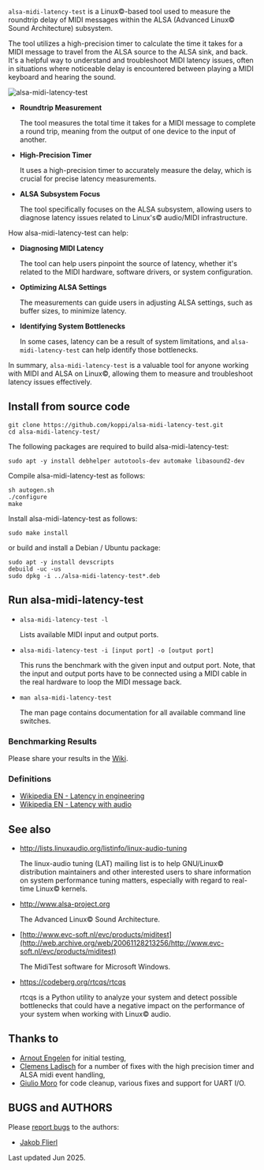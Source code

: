 ``alsa-midi-latency-test`` is a Linux©-based tool used to measure the roundtrip delay of MIDI messages within the ALSA (Advanced Linux© Sound Architecture) subsystem.

The tool utilizes a high-precision timer to calculate the time it takes for a MIDI message to travel from the ALSA source to the ALSA sink, and back. It's a helpful way to understand and troubleshoot MIDI latency issues, often in situations where noticeable delay is encountered between playing a MIDI keyboard and hearing the sound. 

![alsa-midi-latency-test](https://raw.github.com/koppi/alsa-midi-latency-test/master/alsa-midi-latency-test.gif "alsa-midi-latency-test")

* **Roundtrip Measurement**

  The tool measures the total time it takes for a MIDI message to complete a round trip, meaning from the output of one device to the input of another.

* **High-Precision Timer**

  It uses a high-precision timer to accurately measure the delay, which is crucial for precise latency measurements. 

* **ALSA Subsystem Focus**
  
  The tool specifically focuses on the ALSA subsystem, allowing users to diagnose latency issues related to Linux's© audio/MIDI infrastructure.

How alsa-midi-latency-test can help:

* **Diagnosing MIDI Latency**

  The tool can help users pinpoint the source of latency, whether it's related to the MIDI hardware, software drivers, or system configuration. 

* **Optimizing ALSA Settings**

  The measurements can guide users in adjusting ALSA settings, such as buffer sizes, to minimize latency.

* **Identifying System Bottlenecks**

  In some cases, latency can be a result of system limitations, and ``alsa-midi-latency-test`` can help identify those bottlenecks.

In summary, ``alsa-midi-latency-test`` is a valuable tool for anyone working with MIDI and ALSA on Linux©, allowing them to measure and troubleshoot latency issues effectively. 

## Install from source code
```shell
git clone https://github.com/koppi/alsa-midi-latency-test.git
cd alsa-midi-latency-test/
```
The following packages are required to build alsa-midi-latency-test:
```shell
sudo apt -y install debhelper autotools-dev automake libasound2-dev
```
Compile alsa-midi-latency-test as follows:
```shell
sh autogen.sh
./configure
make
```
Install alsa-midi-latency-test as follows:
```shell
sudo make install
```
or build and install a Debian / Ubuntu package:
```shell
sudo apt -y install devscripts
debuild -uc -us
sudo dpkg -i ../alsa-midi-latency-test*.deb
```

## Run alsa-midi-latency-test
 * ``` alsa-midi-latency-test -l ```

   Lists available MIDI input and output ports.

 * ``` alsa-midi-latency-test -i [input port] -o [output port] ```

   This runs the benchmark with the given input and output port. Note, that the
   input and output ports have to be connected using a MIDI cable in the real
   hardware to loop the MIDI message back.

 * ``` man alsa-midi-latency-test ```

   The man page contains documentation for all available command line switches.

### Benchmarking Results

   Please share your results in the [Wiki](../../wiki/).

### Definitions

 * [Wikipedia EN - Latency in engineering](http://tinyurl.com/wikipedia-latency-engineering)
 * [Wikipedia EN - Latency with audio](http://tinyurl.com/wikipedia-latency-audio)

## See also

 * http://lists.linuxaudio.org/listinfo/linux-audio-tuning

   The linux-audio tuning (LAT) mailing list is to help GNU/Linux© distribution
   maintainers  and  other interested users to share information on system
   performance tuning matters, especially with regard to real-time Linux©
   kernels.

 * http://www.alsa-project.org

   The Advanced Linux© Sound Architecture.

 * [http://www.evc-soft.nl/evc/products/miditest](http://web.archive.org/web/20061128213256/http://www.evc-soft.nl/evc/products/miditest)

   The MidiTest software for Microsoft Windows.

 * https://codeberg.org/rtcqs/rtcqs

   rtcqs is a Python utility to analyze your system and detect possible bottlenecks that could have a negative impact on the performance of your system when working with Linux© audio.

## Thanks to

 * [Arnout Engelen](https://github.com/raboof) for initial testing,
 * [Clemens Ladisch](https://github.com/cladisch) for a number of fixes with the high precision timer and ALSA midi event handling,
 * [Giulio Moro](https://github.com/giuliomoro) for code cleanup, various fixes and support for UART I/O.

## BUGS and AUTHORS

Please [report bugs](https://github.com/koppi/alsa-midi-latency-test/issues) to the authors:

 * [Jakob Flierl](https://github.com/koppi)

Last updated Jun 2025.
